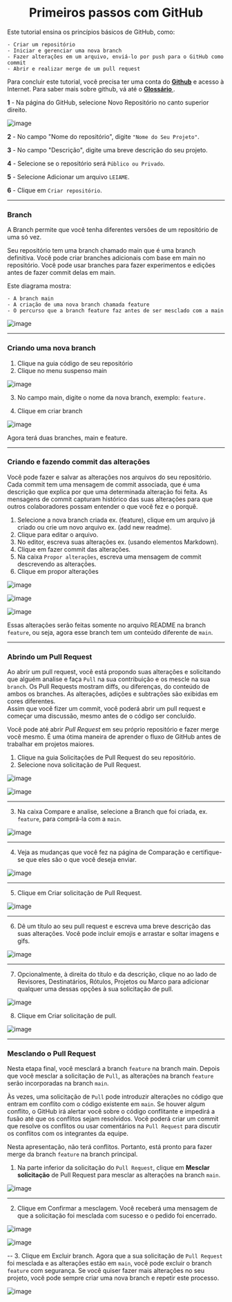 <h1 align="center"> Primeiros passos com GitHub</h1>

Este tutorial ensina os princípios básicos de GitHub, como: 
```
- Criar um repositório
- Iniciar e gerenciar uma nova branch
- Fazer alterações em um arquivo, enviá-lo por push para o GitHub como commit
- Abrir e realizar merge de um pull request
```

Para concluir este tutorial, você precisa ter uma conta do **[Github](https://github.com/)**  e acesso à Internet. Para saber mais sobre github, vá até o **[Glossário ](https://docs.github.com/pt/get-started/quickstart/github-glossary)**.

**1** - Na página do GitHub, selecione Novo Repositório no canto superior direito. 

![image](https://github.com/rxaviersantos/BootcampWEX/assets/85380530/418051bf-5046-4fe4-bb7b-9c4e20a2ed68)

**2** - No campo "Nome do repositório", digite ``"Nome do Seu Projeto"``.

**3** - No campo "Descrição", digite uma breve descrição do seu projeto.

**4** - Selecione se o repositório será ``Público ou Privado``.

**5** - Selecione Adicionar um arquivo ``LEIAME``.

**6** - Clique em ``Criar repositório``.

---
### Branch 

A Branch permite que você tenha diferentes versões de um repositório de uma só vez.

Seu repositório tem uma branch chamado main que é uma branch definitiva. Você pode criar branches adicionais com base em main no repositório. Você pode usar branches para fazer experimentos e edições antes de fazer commit delas em main.

Este diagrama mostra:
```
- A branch main
- A criação de uma nova branch chamada feature
- O percurso que a branch feature faz antes de ser mesclado com a main
```

![image](https://github.com/rxaviersantos/BootcampWEX/assets/85380530/1190f61e-2ee1-4b7a-a922-6a08af4a345e)

---
### Criando uma nova branch 

<ol>
    <li>Clique na guia código de seu repositório</li>
    <li>Clique no menu suspenso main</li>
</ol>

  ![image](https://github.com/rxaviersantos/BootcampWEX/assets/85380530/5f4401ee-2376-45bb-b96f-fe57a0594c8b)



3. No campo main, digite o nome da nova branch, exemplo: <code>feature.</code>

4. Clique em criar branch


![image](https://github.com/rxaviersantos/BootcampWEX/assets/85380530/f932432f-8279-4ba9-b4d4-76cb66738628)

Agora terá duas branches, main e feature. 

---
### Criando e fazendo commit das alterações

Você pode fazer e salvar as alterações nos arquivos do seu repositório. Cada commit tem uma mensagem de commit associada, que é uma descrição que explica por que uma determinada alteração foi feita. As mensagens de commit capturam histórico das suas alterações para que outros colaboradores possam entender o que você fez e o porquê.


1. Selecione a nova branch criada ex. (feature), clique em um arquivo já criado ou crie um novo arquivo ex. (add new readme).
2. Clique para editar o arquivo.
3. No editor, escreva suas alterações ex. (usando elementos Markdown).
4. Clique em fazer commit das alterações.
5. Na caixa ```Propor alterações```, escreva uma mensagem de commit descrevendo as alterações.
6. Clique em propor alterações

![image](https://github.com/rxaviersantos/BootcampWEX/assets/85380530/04db9f09-57ad-4e73-a42f-d55be20dc746)

![image](https://github.com/rxaviersantos/BootcampWEX/assets/85380530/ed309ad1-0d90-4e61-818f-714b45c278a4)

![image](https://github.com/rxaviersantos/BootcampWEX/assets/85380530/cff7361b-c462-4dd2-a336-f8086cbe35bf)


Essas alterações serão feitas somente no arquivo README na branch ```feature```, ou seja, agora esse branch tem um conteúdo diferente de ```main```.

---
### Abrindo um Pull Request

Ao abrir um pull request, você está propondo suas alterações e solicitando que alguém analise e faça ``Pull`` na sua contribuição e os mescle na sua ``branch``.
Os Pull Requests mostram diffs, ou diferenças, do conteúdo de ambos os branches. As alterações, adições e subtrações são exibidas em cores diferentes.    
Assim que você fizer um commit, você poderá abrir um pull request e começar uma discussão, mesmo antes de o código ser concluído.

Você pode até abrir *Pull Request* em seu próprio repositório e fazer merge você mesmo. É uma ótima maneira de aprender o fluxo de GitHub antes de trabalhar em projetos maiores.

1. Clique na guia Solicitações de Pull Request do seu repositório.
2. Selecione nova solicitação de Pull Request.

![image](https://github.com/rxaviersantos/BootcampWEX/assets/85380530/1925a505-9a98-4d77-8b8a-c5200742c365)

![image](https://github.com/rxaviersantos/BootcampWEX/assets/85380530/bf607c6b-c801-4f34-b5ca-90b3dd65df7e)

---
3. Na caixa Compare e analise, selecione a Branch que foi criada, ex. ``feature``, para comprá-la com a ``main``.


![image](https://github.com/rxaviersantos/BootcampWEX/assets/85380530/dd2c032a-f062-40a2-b0c5-115b70bddda0)

---
4. Veja as mudanças que você fez na página de Comparação e certifique-se que eles são o que você deseja enviar.


![image](https://github.com/rxaviersantos/BootcampWEX/assets/85380530/fdfca010-d074-43c4-bf80-2535bf75c688)

---
5. Clique em Criar solicitação de Pull Request.

![image](https://github.com/rxaviersantos/BootcampWEX/assets/85380530/f376ce79-0dd8-4e21-a746-03ca1a2def16)

---
6. Dê um título ao seu pull request e escreva uma breve descrição das suas alterações. Você pode incluir emojis e arrastar e soltar imagens e gifs.

![image](https://github.com/rxaviersantos/BootcampWEX/assets/85380530/ea0ab65d-366b-415a-bb5a-d9de9008b4e9)

---
7. Opcionalmente, à direita do título e da descrição, clique no  ao lado de Revisores, Destinatários, Rótulos, Projetos ou Marco para adicionar qualquer uma dessas opções à sua solicitação de pull.

![image](https://github.com/rxaviersantos/BootcampWEX/assets/85380530/f4427ab0-7b5b-4f8c-871a-03aeae9c5fa6)


8. Clique em Criar solicitação de pull.

![image](https://github.com/rxaviersantos/BootcampWEX/assets/85380530/e392e4cb-ff66-4fac-ae2f-134c6795d51b)

---
### Mesclando o Pull Request

Nesta etapa final, você mesclará a branch ``feature`` na branch main. Depois que você mesclar a solicitação de ``Pull``, as alterações na branch ``feature`` serão incorporadas na branch ``main``.

Às vezes, uma solicitação de ``Pull`` pode introduzir alterações no código que entram em conflito com o código existente em ``main``. Se houver algum conflito, o GitHub irá alertar você sobre o código conflitante e impedirá a fusão até que os conflitos sejam resolvidos. Você poderá criar um commit que resolve os conflitos ou usar comentários na ``Pull Request`` para discutir os conflitos com os integrantes da equipe.

Nesta apresentação, não terá conflitos. Portanto, está pronto para fazer merge da branch ``feature`` na branch principal.

1. Na parte inferior da solicitação do ``Pull Request``, clique em **Mesclar solicitação** de Pull Request para mesclar as alterações na branch ``main``.

![image](https://github.com/rxaviersantos/BootcampWEX/assets/85380530/8b2c97ec-91cb-41fc-b4d1-6ac185308de6)

---
2. Clique em Confirmar a mesclagem. Você receberá uma mensagem de que a solicitação foi mesclada com sucesso e o pedido foi encerrado.

![image](https://github.com/rxaviersantos/BootcampWEX/assets/85380530/a93a843e-bd02-45c6-8061-aea1ed172375)

![image](https://github.com/rxaviersantos/BootcampWEX/assets/85380530/1e677282-85e8-4a10-a46d-bb57a86da580)

--
3. Clique em Excluir branch. Agora que a sua solicitação de ``Pull Request`` foi mesclada e as alterações estão em ``main``, você pode excluir o branch ``feature`` com segurança. Se você quiser fazer mais alterações no seu projeto, você pode sempre criar uma nova branch e repetir este processo.

![image](https://github.com/rxaviersantos/BootcampWEX/assets/85380530/ef1d4b77-734c-4981-bb55-b0a897fe5d40)

   







